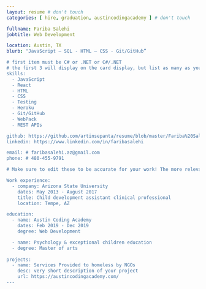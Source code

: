 ```yaml
---
layout: resume # don't touch
categories: [ hire, graduation, austincodingacademy ] # don't touch

fullname: Fariba Salehi
jobtitle: Web Development

location: Austin, TX
blurb: "JavaScript – SQL - HTML – CSS - Git/GitHub”

# first item must be C# or .NET or C#/.NET
# the first 3 will display on the card display, but list as many as you want, they will be visible on your hire page
skills:
  - JavaScript
  - React
  - HTML
  - CSS
  - Testing
  - Heroku
  - Git/GitHub
  - WebPack
  - REST APIs

github: https://github.com/artinsepanta/resume/blob/master/Fariba%20Salehi.pdf
linkedin: https://www.linkedin.com/in/faribasalehi

email: # faribasalehi.az@gmail.com
phone: # 480-455-9791

# Make sure to edit these to be accurate for your work! The more relevant the better if the role was technical, don't feel like you need to put every job you've had.

Work experience:
  - company: Arizona State University
    dates: May 2013 - August 2017
    title: Child development assistant clinical professional
    location: Tempe, AZ

education:
  - name: Austin Coding Academy
    dates: Feb 2019 - Dec 2019
    degree: Web Development

  - name: Psychology & exceptional children education
  - degree: Master of arts
  
projects:
  - name: Services Provided to homeless by NGOs
    desc: very short description of your project
    url: https://austincodingacademy.com/
---
```

